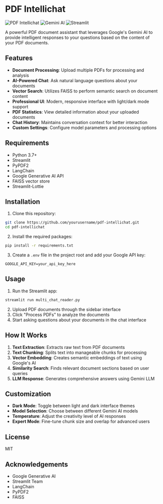 # PDF Intellichat

![PDF Intellichat](https://img.shields.io/badge/PDF-Intellichat-blue)
![Gemini AI](https://img.shields.io/badge/Powered%20by-Gemini%20AI-orange)
![Streamlit](https://img.shields.io/badge/Built%20with-Streamlit-red)

A powerful PDF document assistant that leverages Google's Gemini AI to provide intelligent responses to your questions based on the content of your PDF documents.

## Features

- **Document Processing**: Upload multiple PDFs for processing and analysis
- **AI-Powered Chat**: Ask natural language questions about your documents
- **Vector Search**: Utilizes FAISS to perform semantic search on document content
- **Professional UI**: Modern, responsive interface with light/dark mode support
- **PDF Statistics**: View detailed information about your uploaded documents
- **Chat History**: Maintains conversation context for better interaction
- **Custom Settings**: Configure model parameters and processing options

## Requirements

- Python 3.7+
- Streamlit
- PyPDF2
- LangChain
- Google Generative AI API
- FAISS vector store
- Streamlit-Lottie

## Installation

1. Clone this repository:
```bash
git clone https://github.com/yourusername/pdf-intellichat.git
cd pdf-intellichat
```

2. Install the required packages:
```bash
pip install -r requirements.txt
```

3. Create a `.env` file in the project root and add your Google API key:
```
GOOGLE_API_KEY=your_api_key_here
```

## Usage

1. Run the Streamlit app:
```bash
streamlit run multi_chat_reader.py
```

2. Upload PDF documents through the sidebar interface
3. Click "Process PDFs" to analyze the documents
4. Start asking questions about your documents in the chat interface

## How It Works

1. **Text Extraction**: Extracts raw text from PDF documents
2. **Text Chunking**: Splits text into manageable chunks for processing
3. **Vector Embedding**: Creates semantic embeddings of text using Google's AI
4. **Similarity Search**: Finds relevant document sections based on user queries
5. **LLM Response**: Generates comprehensive answers using Gemini LLM

## Customization

- **Dark Mode**: Toggle between light and dark interface themes
- **Model Selection**: Choose between different Gemini AI models
- **Temperature**: Adjust the creativity level of AI responses
- **Expert Mode**: Fine-tune chunk size and overlap for advanced users

## License

MIT

## Acknowledgements

- Google Generative AI
- Streamlit Team
- LangChain
- PyPDF2
- FAISS 